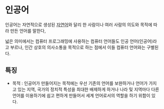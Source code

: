 # 인공어
인공어는 자연적으로 생성된 [자연어](.\NaturalLanguage.md)와 달리 한 사람이나 여러 사람의 의도와 목적에 따라 만든 언어를 말한다,

넓은 의미에서는 컴퓨터 프로그래밍에 사용하는 컴퓨터 언어들도 인공 언어(인공어)라고 부르나, 인간 상호의 의사소통을 목적으로 하는 점에서 이들 컴퓨터 언어와는 구별된다.


## 특징
- 목적 : 인공어가 만들어지는 목적에는 우선 기존의 언어를 보완하거나 언어가 가지고 있는 지역, 국가의 정치적 특성을 최대한 배제하게 하거나 나라 및 지역마다 다른 언어를 이용하기에 쉽고 편하게 만들어서 세계 언어로서의 역할을 하기 위함이 있다.
